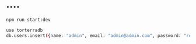 # ....

```sh
npm run start:dev
```


```sh
use torterradb
db.users.insert({name: "admin", email: "admin@admin.com", password: "root", role: 2})
```
